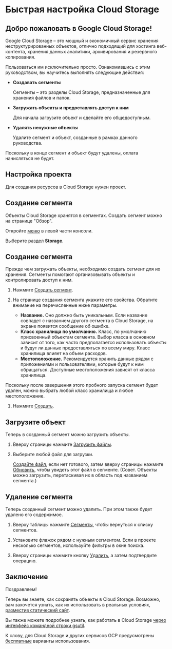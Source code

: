 # Быстрая настройка Cloud Storage

## Добро пожаловать в Google Cloud Storage!

<walkthrough-tutorial-url url="https://cloud.google.com/storage/docs/quickstart-console"></walkthrough-tutorial-url>

Google Cloud Storage – это мощный и экономичный сервис хранения неструктурированных объектов, отлично подходящий для хостинга веб-контента, хранения данных аналитики, архивирования и резервного копирования.

Пользоваться им исключительно просто. Ознакомившись с этим руководством, вы научитесь выполнять следующие действия:

  *  **Создавать сегменты**

     Сегменты – это разделы Cloud Storage, предназначенные для хранения файлов и папок.

  *  **Загружать объекты и предоставлять доступ к ним**

     Для начала загрузите объект и сделайте его общедоступным.

  *  **Удалять ненужные объекты**

     Удалите сегмент и объект, созданные в рамках данного руководства.

Поскольку в конце сегмент и объект будут удалены, оплата начисляться не будет.

## Настройка проекта

Для создания ресурсов в Cloud Storage нужен проект.

<walkthrough-project-billing-setup></walkthrough-project-billing-setup>

## Создание сегмента

Объекты Cloud Storage хранятся в сегментах. Создать сегмент можно на странице "Обзор".

Откройте [меню][spotlight-menu] в левой части консоли.

Выберите раздел **Storage**.

<walkthrough-menu-navigation sectionid="STORAGE_SECTION"></walkthrough-menu-navigation>

## Создание сегмента

Прежде чем загружать объекты, необходимо создать сегмент для их хранения. Сегменты помогают организовывать объекты и контролировать доступ к ним.

  1. Нажмите [Создать сегмент](walkthrough://spotlight-pointer?cssSelector=#p6ntest-cloudstorage-create-first-bucket-button,).

  1. На странице создания сегмента укажите его свойства. Обратите внимание на перечисленные ниже параметры.

     *  **Название.** Оно должно быть уникальным. Если название совпадет с названием другого сегмента в Cloud Storage, на экране появится сообщение об ошибке.
     *  **Класс хранилища по умолчанию.** Класс, по умолчанию присвоенный объектам сегмента. Выбор класса в основном зависит от того, как часто предполагается использовать объекты и будут ли данные предоставляться по всему миру. Класс хранилища влияет на объем расходов.
     *  **Местоположение.** Рекомендуется хранить данные рядом с приложениями и пользователями, которые будут к ним обращаться. Доступные местоположения зависят от класса хранилища.

Поскольку после завершения этого пробного запуска сегмент будет удален, можно выбрать любой класс хранилища и любое местоположение.

  1. Нажмите [Создать][spotlight-create-button].

## Загрузите объект

Теперь в созданный сегмент можно загрузить объекты.

  1. Вверху страницы нажмите [Загрузить файлы][spotlight-upload-file].

  1. Выберите любой файл для загрузки.

     [Создайте файл][create-sample-file], если нет готового, затем вверху страницы нажмите [Обновить][spotlight-refresh-bucket], чтобы увидеть этот файл в сегменте. (Совет. Объекты можно загрузить, перетаскивая их в область под названием сегмента.)

## Удаление сегмента

Теперь созданный сегмент можно удалить. При этом также будет удалено его содержимое.

  1. Вверху таблицы нажмите [Сегменты][spotlight-buckets-link], чтобы вернуться к списку сегментов.

  1. Установите флажок рядом с нужным сегментом. Если в проекте несколько сегментов, используйте фильтры в окне поиска.

  1. Вверху страницы нажмите кнопку [Удалить][spotlight-delete-buckets], а затем подтвердите операцию.

## Заключение

<walkthrough-conclusion-trophy></walkthrough-conclusion-trophy>

Поздравляем!

Теперь вы знаете, как сохранять объекты в Cloud Storage. Возможно, вам захочется узнать, как их использовать в реальных условиях, [разместив статический сайт](https://cloud.google.com/storage/docs/hosting-static-website).

Вы также можете подробнее узнать, как работать в Cloud Storage [через интерфейс командной строки gsutil](https://cloud.google.com/storage/docs/quickstart-gsutil).

К слову, для Cloud Storage и других сервисов GCP предусмотрены [бесплатные](https://cloud.google.com/free) варианты использования.

[create-sample-file]: walkthrough://create-sample-storage-file
[spotlight-buckets-link]: walkthrough://spotlight-pointer?cssSelector=.p6n-cloudstorage-path-link
[spotlight-create-bucket]: walkthrough://spotlight-pointer?cssSelector=#p6ntest-cloudstorage-create-first-bucket-button,#p6n-cloudstorage-create-bucket
[spotlight-create-button]: walkthrough://spotlight-pointer?cssSelector=#p6ntest-gcs-create-bucket-button
[spotlight-delete-buckets]: walkthrough://spotlight-pointer?spotlightId=gcs-action-bar-delete-bucket
[spotlight-menu]: walkthrough://spotlight-pointer?spotlightId=console-nav-menu
[spotlight-public-link]: walkthrough://spotlight-pointer?cssSelector=.p6n-cloudstorage-browser-public-label
[spotlight-refresh-bucket]: walkthrough://spotlight-pointer?spotlightId=gcs-action-bar-refresh-objects
[spotlight-share-public]: walkthrough://spotlight-pointer?cssSelector=.p6n-cloudstorage-browser-public-checkbox
[spotlight-upload-file]: walkthrough://spotlight-pointer?spotlightId=gcs-action-bar-upload-file
